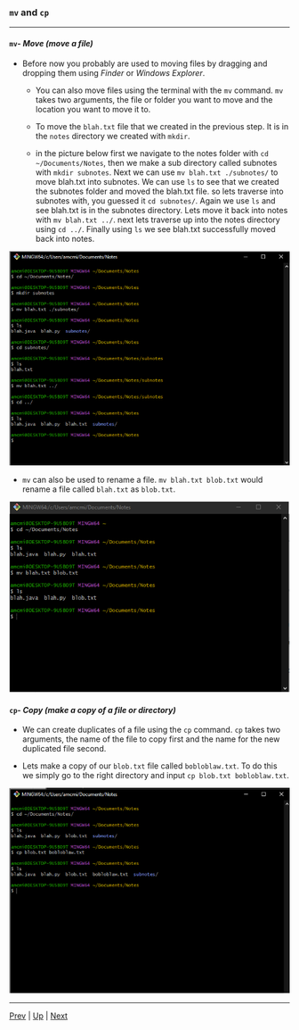 ### `mv` and `cp`

<hr />

#### `mv`- *Move (move a file)*

* Before now you probably are used to moving files by dragging and dropping them using _Finder_ or _Windows Explorer_.

  * You can also move files using the terminal with the `mv` command. `mv` takes two arguments, the file or folder you want to move and the location you want to move it to.

  * To move the `blah.txt` file that we created in the previous step. It is in the `notes` directory we created with `mkdir`.

  * in the picture below first we navigate to the notes folder with `cd ~/Documents/Notes`, then we make a sub directory called subnotes with `mkdir subnotes`. Next we can use `mv blah.txt ./subnotes/` to move blah.txt into subnotes. We can use `ls` to see that we created the subnotes folder and moved the blah.txt file. so lets traverse into subnotes with, you guessed it `cd subnotes/`. Again we use `ls` and see blah.txt is in the subnotes directory. Lets move it back into notes with `mv blah.txt ../`. next lets traverse up into the notes directory using `cd ../`. Finally using `ls` we see blah.txt successfully moved back into notes.

![mv Command](../../images/mv.png)

  * `mv` can also be used to rename a file. `mv blah.txt blob.txt` would rename a file called `blah.txt` as `blob.txt`.

![mv rename Command](../../images/mv_rename.png)

#### `cp`- *Copy (make a copy of a file or directory)*

  * We can create duplicates of a file using the `cp` command. `cp` takes two arguments, the name of the file to copy first and the name for the new duplicated file second.

  * Lets make a copy of our `blob.txt` file called `bobloblaw.txt`. To do this we simply go to the right directory and input `cp blob.txt bobloblaw.txt`.

  ![cp Command](../../images/cp.png)

<hr>

[Prev](touch-rm.md) | [Up](README.md) | [Next](touchTyping.md)
